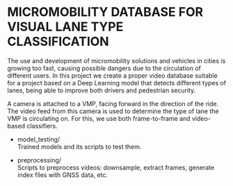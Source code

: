 # MICROMOBILITY DATABASE FOR VISUAL LANE TYPE CLASSIFICATION

The use and development of micromobility solutions and vehicles in cities is growing too fast, causing possible dangers due to the circulation of different users. In this project we create a proper video database suitable for a project  based on a Deep Learning model that detects different types of lanes, being able to improve  both drivers and pedestrian security.

A camera is attached to a VMP, facing forward in the direction of the ride. The video feed from this camera is used to
determine the type of lane the VMP is circulating on. For this, we use both frame-to-frame and video-based classifiers.

- model_testing/  
  Trained models and its scripts to test them.
  
- preprocessing/  
  Scripts to preprocess videos: downsample, extract frames, generate index files with GNSS data, etc.
